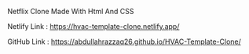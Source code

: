 Netflix Clone Made With Html And CSS




Netlify Link : https://hvac-template-clone.netlify.app/





GitHub Link : https://abdullahrazzaq26.github.io/HVAC-Template-Clone/
